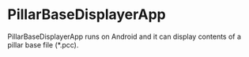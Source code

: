 # PillarBaseDisplayerApp
PillarBaseDisplayerApp runs on Android and it can display contents of a pillar base file (*.pcc).
